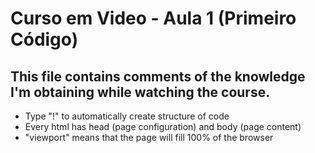 # Curso em Video - Aula 1 (Primeiro Código)
## This file contains comments of the knowledge I'm obtaining while watching the course.

* Type "!" to automatically create structure of code
* Every html has head (page configuration) and body (page content)
* "viewport" means that the page will fill 100% of the browser

